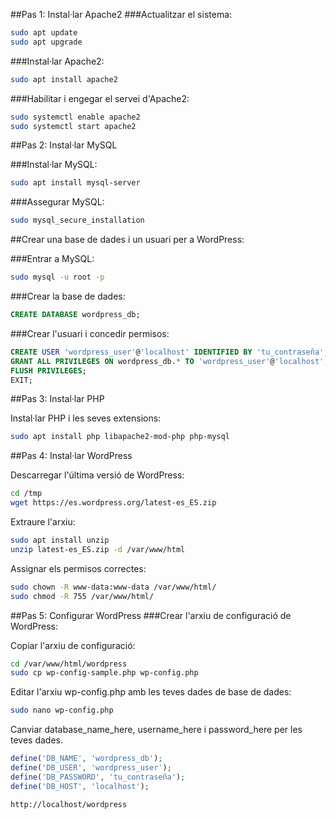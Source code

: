 ##Pas 1: Instal·lar Apache2
###Actualitzar el sistema:

```sh
sudo apt update
sudo apt upgrade
```
###Instal·lar Apache2:


```sh
sudo apt install apache2
```
###Habilitar i engegar el servei d'Apache2:

```sh
sudo systemctl enable apache2
sudo systemctl start apache2
```
##Pas 2: Instal·lar MySQL

###Instal·lar MySQL:

```sh
sudo apt install mysql-server
```
###Assegurar MySQL:

```sh
sudo mysql_secure_installation
```
##Crear una base de dades i un usuari per a WordPress:

###Entrar a MySQL:
```sh
sudo mysql -u root -p
```
###Crear la base de dades:
```sql
CREATE DATABASE wordpress_db;
```
###Crear l'usuari i concedir permisos:
```sql
CREATE USER 'wordpress_user'@'localhost' IDENTIFIED BY 'tu_contraseña';
GRANT ALL PRIVILEGES ON wordpress_db.* TO 'wordpress_user'@'localhost';
FLUSH PRIVILEGES;
EXIT;
```
##Pas 3: Instal·lar PHP

Instal·lar PHP i les seves extensions:
```sh
sudo apt install php libapache2-mod-php php-mysql
```
##Pas 4: Instal·lar WordPress

Descarregar l'última versió de WordPress:

```sh
cd /tmp
wget https://es.wordpress.org/latest-es_ES.zip
```  
Extraure l'arxiu:

```sh
sudo apt install unzip
unzip latest-es_ES.zip -d /var/www/html
```
Assignar els permisos correctes:

```sh
sudo chown -R www-data:www-data /var/www/html/
sudo chmod -R 755 /var/www/html/
```
##Pas 5: Configurar WordPress
###Crear l'arxiu de configuració de WordPress:

Copiar l'arxiu de configuració:
```sh
cd /var/www/html/wordpress
sudo cp wp-config-sample.php wp-config.php
```
Editar l'arxiu wp-config.php amb les teves dades de base de dades:
```sh
sudo nano wp-config.php
```
Canviar database_name_here, username_here i password_here per les teves dades.

```php
define('DB_NAME', 'wordpress_db');
define('DB_USER', 'wordpress_user');
define('DB_PASSWORD', 'tu_contraseña');
define('DB_HOST', 'localhost');
```
```
http://localhost/wordpress
```
